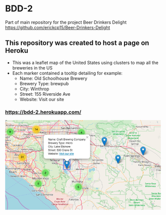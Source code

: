 # BDD-2

Part of main repository for the project Beer Drinkers Delight
https://github.com/erickcp15/Beer-Drinkers-Delight

## This repository was created to host a page on Heroku

* This was a leaflet map of the United States using clusters to map all the breweries in the US
* Each marker contained a tooltip detailing for example:
  * Name: Old Schoolhouse Brewery
  * Brewery Type: brewpub
  * City: Winthrop
  * Street: 155 Riverside Ave
  * Website: Visit our site

### https://bdd-2.herokuapp.com/

![](Images/Map.png)
